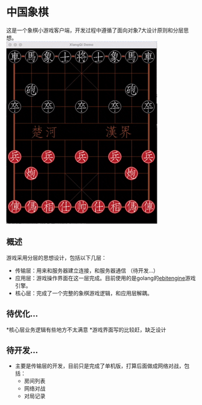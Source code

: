 # 中国象棋
这是一个象棋小游戏客户端，开发过程中遵循了面向对象7大设计原则和分层思想。  
![玩游戏](play.gif "玩游戏")

## 概述
游戏采用分层的思想设计，包括以下几层：
* 传输层：用来和服务器建立连接，和服务器通信 （待开发...）
* 应用层：游戏操作界面在这一层完成。目前使用的是golang的[ebitengine](https://ebitengine.org/)游戏引擎。 
* 核心层：完成了一个完整的象棋游戏逻辑，和应用层解耦。

## 待优化...
*核心层业务逻辑有些地方不太满意
*游戏界面写的比较赶，缺乏设计

## 待开发...
* 主要是传输层的开发，目前只是完成了单机版，打算后面做成网络对战，包括： 
  * 房间列表
  * 网络对战
  * 对局记录
